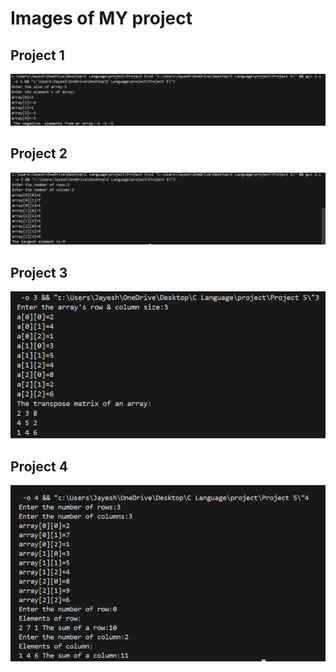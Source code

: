 <h1>Images of MY project</h1>


<h2>Project 1</h2>

<img src="./img/1.png"/>

<h2>Project 2</h2>

<img src="./img/2.png"/>

<h2>Project 3</h2>

<img src="./img/3.png"/>

<h2>Project 4</h2>

<img src="./img/4.png"/>
